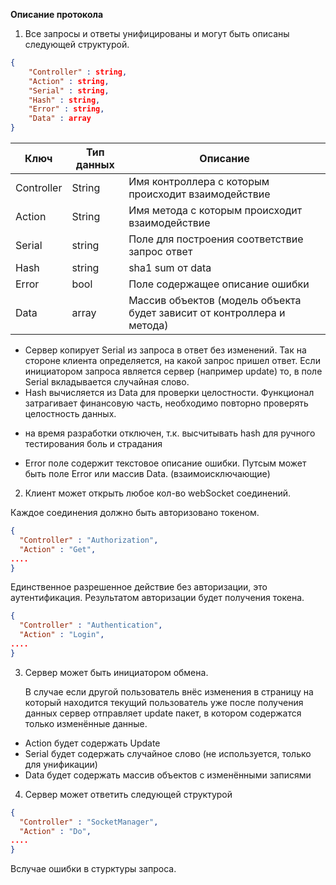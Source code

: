 **Описание протокола**

1. Все запросы и ответы унифицированы и могут быть описаны следующей структурой.

```json
{
    "Controller" : string,
    "Action" : string,
    "Serial" : string,
    "Hash" : string,
    "Error" : string,
    "Data" : array
}
```


| Ключ       | Тип данных | Описание                                                                |
|------------|------------|-------------------------------------------------------------------------|
| Controller | String     | Имя контроллера с которым происходит взаимодействие                     |
| Action     | String     | Имя метода с которым происходит взаимодействие                          |
| Serial     | string     | Поле для построения соответствие запрос ответ                           |
| Hash       | string     | sha1 sum от data                                                        |
| Error      | bool       | Поле содержащее описание ошибки                                         |
| Data       | array      | Массив объектов (модель объекта будет зависит от контроллера и метода)  |

- Сервер копирует Serial из запроса в ответ без изменений.
  Так на стороне клиента определяется, на какой запрос пришел ответ.
  Если инициатором запроса является сервер (например update) то, в поле Serial вкладывается случайная слово.
- Hash вычисляется из Data для проверки целостности.
  Функционал затрагивает финансовую часть, необходимо повторно проверять целостность данных.
* на время разработки отключен, т.к. высчитывать hash для ручного тестирования боль и страдания
- Error поле содержит текстовое описание ошибки. 
Путсым может быть поле Error или массив Data. (взаимоисключающие)

2. Клиент может открыть любое кол-во webSocket соединений.

Каждое соединения должно быть авторизовано токеном.

```json
{
  "Controller" : "Authorization",
  "Action" : "Get",
....
}
```

Единственное разрешенное действие без авторизации, это аутентификация.
Результатом авторизации будет получения токена.

```json
{
  "Controller" : "Authentication",
  "Action" : "Login",
....
}
```

3. Сервер может быть инициатором обмена.

   В случае если другой пользователь внёс изменения в страницу на который находится текущий пользователь уже после получения данных
   сервер отправляет update пакет, в котором содержатся только изменённые данные.

- Action будет содержать Update
- Serial будет содержать случайное слово (не используется, только для унификации)
- Data будет содержать массив объектов с изменёнными записями

4. Сервер может ответить следующей структурой

```json
{
  "Controller" : "SocketManager",
  "Action" : "Do",
....
}
```

Вслучае ошибки в стурктуры запроса.